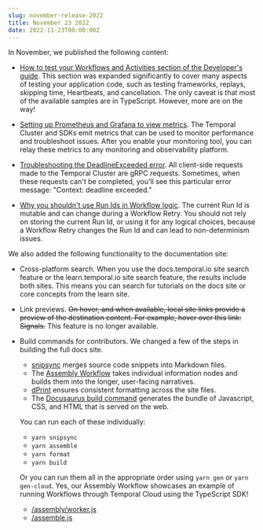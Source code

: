 ```yaml
---
slug: november-release-2022
title: November 23 2022
date: 2022-11-23T00:00:00Z
---
```


In November, we published the following content:

- [How to test your Workflows and Activities section of the Developer's guide](/dev-guide/typescript/testing).
  This section was expanded significantly to cover many aspects of testing your application code, such as testing frameworks, replays, skipping time, Heartbeats, and cancellation.
  The only caveat is that most of the available samples are in TypeScript.
  However, more are on the way!

- [Setting up Prometheus and Grafana to view metrics](/kb/prometheus-grafana-setup).
  The Temporal Cluster and SDKs emit metrics that can be used to monitor performance and troubleshoot issues.
  After you enable your monitoring tool, you can relay these metrics to any monitoring and observability platform.
- [Troubleshooting the DeadlineExceeded error](/kb/deadline-exceeded-troubleshooting).
  All client-side requests made to the Temporal Cluster are gRPC requests.
  Sometimes, when these requests can't be completed, you'll see this particular error message: "Context: deadline exceeded."

- [Why you shouldn't use Run Ids in Workflow logic](/workflows#which-operations-lead-to-non-determinism-issues).
  The current Run Id is mutable and can change during a Workflow Retry. You should not rely on storing the current Run Id, or using it for any logical choices, because a Workflow Retry changes the Run Id and can lead to non-determinism issues.

We also added the following functionality to the documentation site:

- Cross-platform search.
  When you use the docs.temporal.io site search feature or the learn.temporal.io site search feature, the results include both sites.
  This means you can search for tutorials on the docs site or core concepts from the learn site.

- Link previews.
  ~~On hover, and when available, local site links provide a preview of the destination content.
  For example, hover over this link: Signals.~~
  This feature is no longer available.

- Build commands for contributors.
  We changed a few of the steps in building the full docs site.

  - [snipsync](https://github.com/temporalio/snipsync) merges source code snippets into Markdown files.
  - The [Assembly Workflow](https://github.com/temporalio/documentation/tree/master/assembly) takes individual information nodes and builds them into the longer, user-facing narratives.
  - [dPrint](https://github.com/dprint/dprint#readme) ensures consistent formatting across the site files.
  - The [Docusaurus build command](https://docusaurus.io/docs/installation#build) generates the bundle of Javascript, CSS, and HTML that is served on the web.

  You can run each of these individually:

  - `yarn snipsync`
  - `yarn assemble`
  - `yarn format`
  - `yarn build`

  Or you can run them all in the appropriate order using `yarn gen` or `yarn gen-cloud`. Yes, our Assembly Workflow showcases an example of running Workflows through Temporal Cloud using the TypeScript SDK!

  - [/assembly/worker.js](https://github.com/temporalio/documentation/blob/master/assembly/worker.js)
  - [/assemble.js](https://github.com/temporalio/documentation/blob/master/assemble.js)
